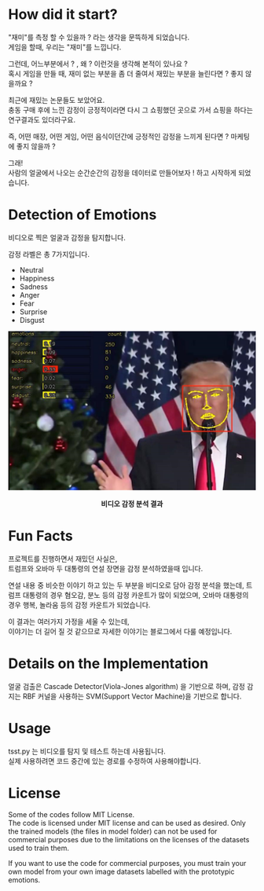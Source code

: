 # How did it start?

"재미"를 측정 할 수 있을까 ?  라는 생각을 문뜩하게 되었습니다.  
게임을 할때, 우리는 "재미"를 느낍니다.  

그런데, 어느부분에서 ? , 왜 ? 이런것을 생각해 본적이 있나요 ?  
혹시 게임을 만들 때,  재미 없는 부분을 좀 더 줄여서 재밌는 부분을 늘린다면 ? 좋지 않을까요 ? 

최근에 재밌는 논문들도 보았어요.  
충동 구매 후에 느낀 감정이 긍정적이라면 다시 그 쇼핑했던 곳으로 가서 쇼핑을 하다는 연구결과도 있더라구요.  

즉, 어떤 매장, 어떤 게임, 어떤 음식이던간에 긍정적인 감정을 느끼게 된다면 ? 마케팅에 좋지 않을까 ? 

그래!  
사람의 얼굴에서 나오는 순간순간의 감정을 데이터로 만들어보자 ! 하고 시작하게 되었습니다.  

# Detection of Emotions  
비디오로 찍은 얼굴과 감정을 탐지합니다.  

감정 라벨은 총 7가지입니다.  

- Neutral   
- Happiness   
- Sadness   
- Anger  
- Fear  
- Surprise  
- Disgust  

![](./img/Trump.png)
**<center>비디오 감정 분석 결과</center>**  

# Fun Facts  
프로젝트를 진행하면서 재밌던 사실은,  
트럼프와 오바마 두 대통령의 연설 장면을 감정 분석하였을때 입니다.

연설 내용 중 비슷한 이야기 하고 있는 두 부분을 비디오로 담아 감정 분석을 했는데, 트럼프 대통령의 경우 혐오감, 분노 등의 감정 카운트가 많이 되었으며, 오바마 대통령의 경우 행복, 놀라움 등의 감정 카운트가 되었습니다.

이 결과는 여러가지 가정을 세울 수 있는데,   
이야기는 더 길어 질 것 같으므로 자세한 이야기는 블로그에서 다룰 예정입니다.   

# Details on the Implementation
얼굴 검출은 Cascade Detector(Viola-Jones algorithm) 을 기반으로 하며, 감정 감지는 RBF 커널을 사용하는 SVM(Support Vector Machine)을 기반으로 합니다.

# Usage
tsst.py 는 비디오를 탐지 및 테스트 하는데 사용됩니다.  
실제 사용하려면 코드 중간에 있는 경로를 수정하여 사용해야합니다.  

# License
Some of the codes follow MIT License.  
The code is licensed under MIT license and can be used as desired. Only the trained models (the files in model folder) can not be used for commercial purposes due to the limitations on the licenses of the datasets used to train them.

If you want to use the code for commercial purposes, you must train your own model from your own image datasets labelled with the prototypic emotions.
